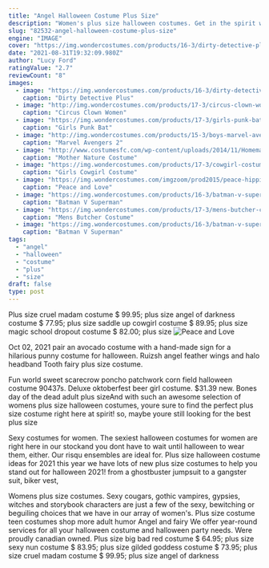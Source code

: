 ```yaml
---
title: "Angel Halloween Costume Plus Size"
description: "Women's plus size halloween costumes. Get in the spirit with our great selection of plus size halloween costumes. From hair-raising favorites featuring characters you love to sexy halloween costumes that"
slug: "82532-angel-halloween-costume-plus-size"
engine: "IMAGE"
cover: "https://img.wondercostumes.com/products/16-3/dirty-detective-plus-size-women-costume.jpg"
date: "2021-08-31T19:32:09.980Z"
author: "Lucy Ford"
ratingValue: "2.7"
reviewCount: "8"
images:
  - image: "https://img.wondercostumes.com/products/16-3/dirty-detective-plus-size-women-costume.jpg"
    caption: "Dirty Detective Plus"
  - image: "http://img.wondercostumes.com/products/17-3/circus-clown-women-costume.jpg"
    caption: "Circus Clown Women"
  - image: "https://img.wondercostumes.com/products/17-3/girls-punk-bat-princess-costume.jpg"
    caption: "Girls Punk Bat"
  - image: "http://img.wondercostumes.com/products/15-3/boys-marvel-avengers-thor-costume.jpg"
    caption: "Marvel Avengers 2"
  - image: "http://www.costumesfc.com/wp-content/uploads/2014/11/Homemade-Mother-Nature-Costume.jpg"
    caption: "Mother Nature Costume"
  - image: "https://img.wondercostumes.com/products/17-3/cowgirl-costume.jpg"
    caption: "Girls Cowgirl Costume"
  - image: "https://img.wondercostumes.com/imgzoom/prod2015/peace-hippies-girls-costume.jpg"
    caption: "Peace and Love"
  - image: "https://img.wondercostumes.com/products/16-3/batman-v-superman-movie-superman-men-costume.jpg"
    caption: "Batman V Superman"
  - image: "https://img.wondercostumes.com/products/17-3/mens-butcher-costume.jpg"
    caption: "Mens Butcher Costume"
  - image: "https://img.wondercostumes.com/products/16-3/batman-v-superman-boys-3d-costume.jpg"
    caption: "Batman V Superman"
tags:
  - "angel"
  - "halloween"
  - "costume"
  - "plus"
  - "size"
draft: false
type: post
---
```


Plus size cruel madam costume $ 99.95; plus size angel of darkness costume $ 77.95; plus size saddle up cowgirl costume $ 89.95; plus size magic school dropout costume $ 82.00; plus size
![Peace and Love](https://img.wondercostumes.com/imgzoom/prod2015/peace-hippies-girls-costume.jpg "Peace and Love")

Oct 02, 2021 pair an avocado costume with a hand-made sign for a hilarious punny costume for halloween. Ruizsh angel feather wings and halo headband  Tooth fairy plus size costume.
<!--inArticleAds-->

<!--galleryOne-->

Fun world sweet scarecrow poncho patchwork corn field halloween costume 90437s.  Deluxe oktoberfest beer girl costume. $31.39 new. Bones day of the dead adult plus sizeAnd with such an awesome selection of womens plus size halloween costumes, youre sure to find the perfect plus size costume right here at spirit! so, maybe youre still looking for the best plus size
<!--inArticleAds-->

<!--galleryTwo-->

Sexy costumes for women. The sexiest halloween costumes for women are right here in our stockand you dont have to wait until halloween to wear them, either. Our risqu ensembles are ideal for. Plus size halloween costume ideas for 2021 this year we have lots of new plus size costumes to help you stand out for halloween 2021! from a ghostbuster jumpsuit to a gangster suit, biker vest,
<!--galleryThree-->

Womens plus size costumes. Sexy cougars, gothic vampires, gypsies, witches and storybook characters are just a few of the sexy, bewitching or beguiling choices that we have in our array of women's. Plus size costume teen costumes shop more adult humor  Angel and fairy We offer year-round services for all your halloween costume and halloween party needs. Were proudly canadian owned. Plus size big bad red costume $ 64.95; plus size sexy nun costume $ 83.95; plus size gilded goddess costume $ 73.95; plus size cruel madam costume $ 99.95; plus size angel of darkness